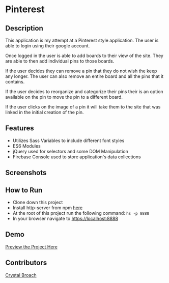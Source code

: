 # Pinterest

## Description

This application is my attempt at a Pinterest style application.  The user is able to login using their google account.

Once logged in the user is able to add boards to their view of the site.  They are able to then add individual pins to those boards.

If the user decides they can remove a pin that they do not wish the keep any longer.  The user can also remove an entire board and all the pins that it contains.

If the user decides to reorganize and categorize their pins their is an option available on the pin to move the pin to a different board.

If the user clicks on the image of a pin it will take them to the site that was linked in the initial creation of the pin.

## Features

- Utilizes Sass Variables to include different font styles
- ES6 Modules
- jQuery used for selectors and some DOM Manipulation
- Firebase Console used to store application's data collections

## Screenshots

<Include photos of application here>

## How to Run

- Clone down this project
- Install http-server from npm [here](https://www.npmjs.com/package/http-server)
- At the root of this project run the following command: `hs -p 8888`
- In your browser navigate to [https://localhost:8888](https://localhost:8888)

## Demo

[Preview the Project Here]()

## Contributors

[Crystal Broach](https://github.com/broach44)
